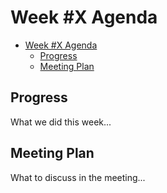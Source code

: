 # Week #X Agenda

- [Week #X Agenda](#week-x-agenda)
  - [Progress](#progress)
  - [Meeting Plan](#meeting-plan)

## Progress

What we did this week...

## Meeting Plan

What to discuss in the meeting...
